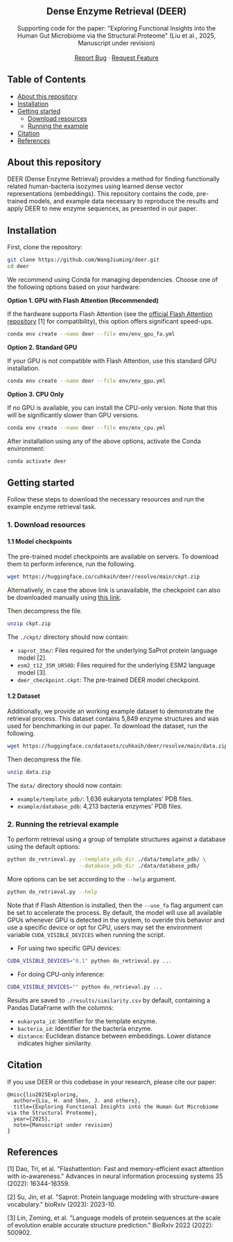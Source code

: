 <!-- <p align="center">

  <h3 align="center">Dense Enzyme Retrieval (DEER)</h3>

  <p align="center">
    Supporting code for the paper
  </p>
</p> -->
<p align="center">
  <h2 align="center">Dense Enzyme Retrieval (DEER)</h2>
  <p align="center">
    <!-- Official PyTorch implementation for finding human-bacteria isozymes using learned dense vector representations.
    <br /> -->
    Supporting code for the paper: "Exploring Functional Insights into the Human Gut Microbiome via the Structural Proteome" (Liu et al., 2025, Manuscript under revision)
    <br />
    <!-- <a href="#about-this-repository"><strong>Explore the docs »</strong></a>
    <br /> -->
    <br />
    <a href="https://github.com/WangJiuming/deer/issues">Report Bug</a>
    ·
    <a href="https://github.com/WangJiuming/deer/issues">Request Feature</a>
  </p>
</p>

## Table of Contents

* [About this repository](#about-this-repository)
* [Installation](#installation)
* [Getting started](#getting-started)
  * [Download resources](#download-resources)
  * [Running the example](#running-the-retrieval-example)
* [Citation](#citation)
* [References](#references)

## About this repository

DEER (Dense Enzyme Retrieval) provides a method for finding functionally related human-bacteria isozymes using learned dense vector representations (embeddings). This repository contains the code, pre-trained models, and example data necessary to reproduce the results and apply DEER to new enzyme sequences, as presented in our paper.

## Installation

First, clone the repository:
```bash
git clone https://github.com/WangJiuming/deer.git
cd deer
```

We recommend using Conda for managing dependencies. Choose one of the following options based on your hardware:

**Option 1. GPU with Flash Attention (Recommended)**

If the hardware supports Flash Attention (see the <a href="https://github.com/Dao-AILab/flash-attention">official Flash Attention repository</a> [1] for compatibility), this option offers significant speed-ups.

```bash
conda env create --name deer --file env/env_gpu_fa.yml
```

**Option 2. Standard GPU**

If your GPU is not compatible with Flash Attention, use this standard GPU installation.

```bash
conda env create --name deer --file env/env_gpu.yml
```

**Option 3. CPU Only**

If no GPU is available, you can install the CPU-only version. Note that this will be significantly slower than GPU versions.
```bash
conda env create --name deer --file env/env_cpu.yml
```

After installation using any of the above options, activate the Conda environment:
```bash
conda activate deer
```

## Getting started

Follow these steps to download the necessary resources and run the example enzyme retrieval task.

### 1. Download resources

#### 1.1 Model checkpoints
The pre-trained model checkpoints are available on servers. To download them to perform inference, run the following.
```bash
wget https://huggingface.co/cuhkaih/deer/resolve/main/ckpt.zip
```
Alternatively, in case the above link is unavailable, the checkpoint can also be downloaded manually using <a href="https://drive.google.com/file/d/1C8drHpS4-9ONblpR_lUi5iijcJeL0irZ/view?usp=drive_link">this link</a>.


Then decompress the file.
```bash
unzip ckpt.zip
```
The `./ckpt/` directory should now contain:
*   `saprot_35m/`: Files required for the underlying SaProt protein language model [2].
*   `esm2_t12_35M_UR50D`: Files required for the underlying ESM2 language model [3].
*   `deer_checkpoint.ckpt`: The pre-trained DEER model checkpoint.

#### 1.2 Dataset

Additionally, we provide an working example dataset to demonstrate the retrieval process. This dataset contains 5,849 enzyme structures and was used for benchmarking in our paper. To download the dataset, run the following.
```bash
wget https://huggingface.co/datasets/cuhkaih/deer/resolve/main/data.zip
```

Then decompress the file.
```bash
unzip data.zip
```
The `data/` directory should now contain:
*   `example/template_pdb/`: 1,636 eukaryota templates' PDB files.
*   `example/database_pdb`: 4,213 bacteria enzymes' PDB files.

### 2. Running the retrieval example

To perform retrieval using a group of template structures against a database using the default options:
```bash
python do_retrieval.py --template_pdb_dir ./data/template_pdb/ \
                       --database_pdb_dir ./data/database_pdb/
```

More options can be set according to the `--help` argument.
```bash
python do_retrieval.py --help
```

Note that if Flash Attention is installed, then the `--use_fa` flag argument can be set to accelerate the process. By default, the model will use all available GPUs whenever GPU is detected in the system, to overide this behavior and use a specific device or opt for CPU, users may set the environment variable `CUDA_VISIBLE_DEVICES` when running the script.

- For using two specific GPU devices:
```bash
CUDA_VISIBLE_DEVICES="0,1" python do_retrieval.py ...
```

- For doing CPU-only inference:
```bash
CUDA_VISIBLE_DEVICES="" python do_retrieval.py ...
```

Results are saved to `./results/similarity.csv` by default, containing a Pandas DataFrame with the columns:
* `eukaryota_id`: Identifier for the template enzyme.
* `bacteria_id`: Identifier for the bacteria enzyme.
* `distance`: Euclidean distance between embeddings. Lower distance indicates higher similarity.

## Citation
If you use DEER or this codebase in your research, please cite our paper:
```
@misc{liu2025Exploring,
  author={Liu, H. and Shen, J. and others},
  title={Exploring Functional Insights into the Human Gut Microbiome via the Structural Proteome},
  year={2025},
  note={Manuscript under revision}
}
```

## References

[1] Dao, Tri, et al. "Flashattention: Fast and memory-efficient exact attention with io-awareness." Advances in neural information processing systems 35 (2022): 16344-16359.

[2] Su, Jin, et al. "Saprot: Protein language modeling with structure-aware vocabulary." bioRxiv (2023): 2023-10.

[3] Lin, Zeming, et al. "Language models of protein sequences at the scale of evolution enable accurate structure prediction." BioRxiv 2022 (2022): 500902.

